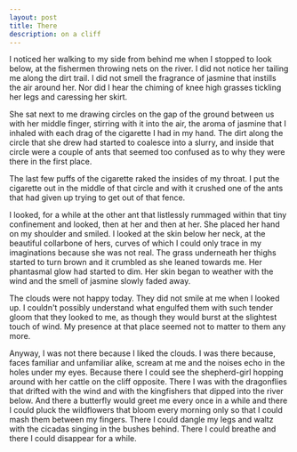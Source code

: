 ```yaml
---
layout: post
title: There
description: on a cliff
---
```


I noticed her walking to my side from behind me when I stopped to look below, at the fishermen throwing nets on the river. I did not notice her tailing me along the dirt trail. I did not smell the fragrance of jasmine that instills the air around her. Nor did I hear the chiming of knee high grasses tickling her legs and caressing her skirt.

She sat next to me drawing circles on the gap of the ground between us with her middle finger, stirring with it into the air, the aroma of jasmine that I inhaled with each drag of the cigarette I had in my hand. The dirt along the circle that she drew had started to coalesce into a slurry, and inside that circle were a couple of ants that seemed too confused as to why they were there in the first place. 

The last few puffs of the cigarette raked the insides of my throat. I put the cigarette out in the middle of that circle and with it crushed one of the ants that had given up trying to get out of that fence.

I looked, for a while at the other ant that listlessly rummaged within that tiny confinement and looked, then at her and then at her. She placed her hand on my shoulder and smiled. I looked at the skin below her neck, at the beautiful collarbone of hers, curves of which I could only trace in my imaginations because she was not real. The grass underneath her thighs started to turn brown and it crumbled as she leaned towards me. Her phantasmal glow had started to dim. Her skin began to weather with the wind and the smell of jasmine slowly faded away.
 
The clouds were not happy today. They did not smile at me when I looked up. I couldn't possibly understand what engulfed them with such tender gloom that they looked to me, as though they would burst at the slightest touch of wind. My presence at that place seemed not to matter to them any more.

Anyway, I was not there because I liked the clouds. I was there because, faces familiar and unfamiliar alike, scream at me and the noises echo in the holes under my eyes. Because there I could see the shepherd-girl hopping around with her cattle on the cliff opposite. There I was with the dragonflies that drifted with the wind and with the kingfishers that dipped into the river below. And there a butterfly would greet me every once in a while and there I could pluck the wildflowers that bloom every morning only so that I could mash them between my fingers. There I could dangle my legs and waltz with the cicadas singing in the bushes behind. There I could breathe and there I could disappear for a while.

